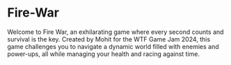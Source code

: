 # Fire-War
Welcome to Fire War, an exhilarating game where every second counts and survival is the key. Created by Mohit for the WTF Game Jam 2024, this game challenges you to navigate a dynamic world filled with enemies and power-ups, all while managing your health and racing against time.
